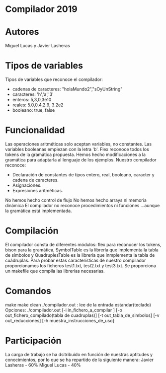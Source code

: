 # Compilador 2019
# Autores 
Miguel Lucas y Javier Lasheras

# Tipos de variables 
Tipos de variables que reconoce el compilador:
- cadenas de caracteres: "holaMundo2","sOyUnString"
- caracteres: 'h','a','3'
- enteros: 5,3,0,3e10
- reales: 5.0,0.4,2.9, 3.2e2
- booleano: true, false

# Funcionalidad
Las operaciones aritméticas solo aceptan variables, no constantes.
Las variables booleanas empiezan con la letra 'b'.
Flex reconoce todos los tokens de la gramática propuesta.
Hemos hecho modificaciones a la gramática para adaptarla al lenguaje de los ejemplos.
Nuestro compilador reconoce:
- Declaración de constantes de tipos entero, real, booleano, caracter y cadena de caracteres.
- Asignaciones.
- Expresiones aritméticas.

No hemos hecho control de flujo
No hemos hecho arrays ni memoria dinámica
El compilador no reconoce procedimientos ni funciones 
...aunque la gramática está implementada.

# Compilación
El compilador consta de diferentes módulos: flex para reconocer los tokens, bison para la gramática, SymbolTable es la librería que implementa la tabla de símbolos y QuadruplesTable es la librería que inmplementa la tabla de cuádruplas.
Para probar estas características de nuestro compilador proporcionamos los ficheros test1.txt, test2.txt y test3.txt.
Se proporciona un makefile que compila las librerías necesarias.

# Comandos
make 
make clean
./compilador.out : lee de la entrada estandar(teclado)
Opciones:
./compilador.out [-i in_fichero_a_compilar ] [-o out_fichero_compilado(tabla de cuadruplas)] [-t out_tabla_de_simbolos] [-v out_reducciones] [-h muestra_instrucciones_de_uso] 
  


# Participación
La carga de trabajo se ha dsitribuido en función de nuestras aptitudes y conocimientos, por lo que se ha repartido de la siguiente manera:
Javier Lasheras - 60%
Miguel Lucas - 40%


